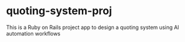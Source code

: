 # quoting-system-proj
This is a Ruby on Rails project app to design a quoting system using AI automation workflows
